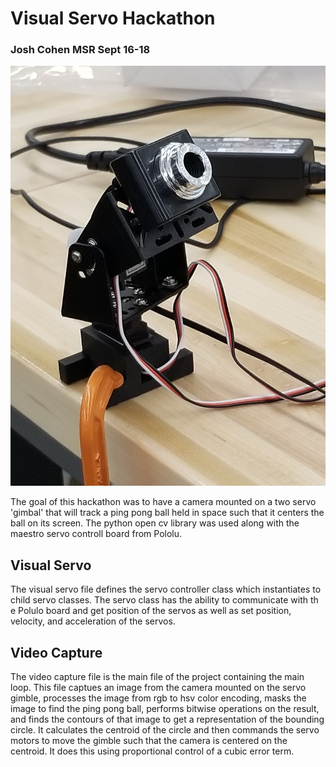 # Visual Servo Hackathon
### Josh Cohen MSR Sept 16-18

<img src = "pictures/robot.jpg">

The goal of this hackathon was to have a camera mounted on a two servo 'gimbal' that will track a ping pong ball held in space such that it centers the ball on its screen. The python open cv library was used along with the maestro servo controll board from Pololu.

## Visual Servo 
The visual servo file defines the servo controller class which instantiates to child servo classes. The servo class has the ability to communicate with th e Polulo board and get position of the servos as well as set position, velocity, and acceleration of the servos.

## Video Capture  
The video capture file is the main file of the project containing the main loop. This file captues an image from the camera mounted on the servo gimble, processes the image from rgb to hsv color encoding, masks the image to find the ping pong ball, performs bitwise operations on the result, and finds the contours of that image to get a representation of the bounding circle. It calculates the centroid of the circle and then commands the servo motors to move the gimble such that the camera is centered on the centroid. It does this using proportional control of a cubic error term.